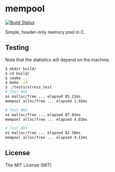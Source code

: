 # mempool

[![Build Status](https://travis-ci.org/jonas-fan/mempool.svg?branch=master)](https://travis-ci.org/jonas-fan/mempool)

Simple, header-only memory pool in C.

## Testing

Note that the statistics will depend on the machine.

```bash
$ mkdir build/
$ cd build/
$ cmake ..
$ make -j4
$ ./tests/stress_test
# Test 001
os malloc/free ... elapsed 85.22ms
mempool alloc/free ... elapsed 1.92ms

# Test 002
os malloc/free ... elapsed 87.92ms
mempool alloc/free ... elapsed 4.03ms

# Test 003
os malloc/free ... elapsed 82.58ms
mempool alloc/free ... elapsed 4.11ms
```

## License

The MIT License (MIT)
